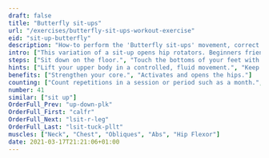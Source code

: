 ```yaml
---
draft: false
title: "Butterfly sit-ups"
url: "/exercises/butterfly-sit-ups-workout-exercise"
eid: "sit-up-butterfly"
description: "How-to perform the 'Butterfly sit-ups' movement, correct form, instructions and hints. Similar exercises, body parts activated, notes, tips and video demonstration"
intro: ["This variation of a sit-up opens hip rotators. Beginners friendly it works simultaneously both abs and hips."]
steps: ["Sit down on the floor.", "Touch the bottoms of your feet with each other, bending your knees as in a butterfly stretch.", "Lie back, keeping the feet touching themselves and knees open. While going down join hands in the chest.", "Once with your back on the ground, roll up coming to the sitting position once again."]
hints: ["Lift your upper body in a controlled, fluid movement.", "Keep your knees wide opened.", "Keep head in a neutral position."]
benefits: ["Strengthen your core.", "Activates and opens the hips."]
counting: ["Count repetitions in a session or period such as a month.", "Add the exercise to your crunch variations."]
number: 41
similar: ["sit up"]
OrderFull_Prev: "up-down-plk"
OrderFull_First: "calfr"
OrderFull_Next: "lsit-r-leg"
OrderFull_Last: "lsit-tuck-pllt"
muscles: ["Neck", "Chest", "Obliques", "Abs", "Hip Flexor"]
date: 2021-03-17T21:21:06+01:00
---
```

